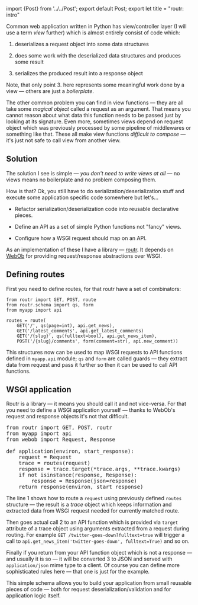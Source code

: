import {Post} from '../../Post';
export default Post;
export let title = "routr: intro"

Common web application written in Python has view/controller layer (I will use a
term *view* further) which is almost entirely consist of code which:

  1. deserializes a request object into some data structures

  2. does some work with the deserialized data structures and produces some
     result

  3. serializes the produced result into a response object

Note, that only point 3. here represents some meaningful work done by a view —
others are just a *boilerplate*.

The other common problem you can find in view functions — they are all take some
*magical object* called a request as an argument. That means you cannot reason
about what data this function needs to be passed just by looking at its
signature. Even more, sometimes views depend on request object which was
previously processed by some pipeline of middlewares or something like that.
These all make view functions *difficult to compose* — it's just not safe to
call view from another view.

## Solution

The solution I see is simple — *you don't need to write views at all* — no views
means no boilerplate and no problem composing them.

How is that? Ok, you still have to do serialization/deserialization stuff
and execute some application specific code somewhere but let's...

  * Refactor serialization/deserialization code into reusable declarative
    pieces.

  * Define an API as a set of simple Python functions not "fancy" views.

  * Configure how a WSGI request should map on an API.

As an implementation of these I have a library — [routr][]. It depends on
[WebOb][] for providing request/response abstractions over WSGI.

## Defining routes

First you need to define routes, for that routr have a set of combinators:

    from routr import GET, POST, route
    from routr.schema import qs, form
    from myapp import api

    routes = route(
        GET('/', qs(page=int), api.get_news),
        GET('/latest_comments', api.get_latest_comments)
        GET('/{slug}', qs(fulltext=bool), api.get_news_item),
        POST('/{slug}/comments', form(comment=str), api.new_comment))

This structures now can be used to map WSGI requests to API functions defined in
`myapp.api` module; `qs` and `form` are called guards — they extract data from
request and pass it further so then it can be used to call API functions.

## WSGI application

Routr is a library — it means you should call it and not vice-versa. For that
you need to define a WSGI application yourself — thanks to WebOb's request and
response objects it's not that difficult.

<pre>from routr import GET, POST, routr
from myapp import api
from webob import Request, Response

def application(environ, start_response):
    request = Request
    <span class="line">trace = routes(request)</span>
    <span class="line">response = trace.target(*trace.args, **trace.kwargs)</span>
    if not isinstance(response, Response):
        <span class="line">response = Response(json=response)</span>
    return response(environ, start_response)</pre>

The line <span class="lineref">1</span> shows how to route a `request` using
previously defined `routes` structure — the result is a *trace* object which
keeps information and extracted data from WSGI request needed for currently
matched route.

Then goes actual call <span class="lineref">2</span> to an API function which is
provided via `target` attribute of a trace object using arguments extracted from
a request during routing. For example `GET /twitter-goes-down?fulltext=true`
will trigger a call to `api.get_news_item('twitter-goes-down', fulltext=True)`
and so on.

Finally if you return from your API function object which is not a response —
and usually it is so — it will be converted <span class="lineref">3</span> to
JSON and served with `application/json` mime type to a client. Of course you can
define more sophisticated rules here — that one is just for the example.

This simple schema allows you to build your application from small reusable
pieces of code — both for request deserialization/validation and for application
logic itself.

[routr]: http://routr.rtfd.org
[WebOb]: http://webob.org
